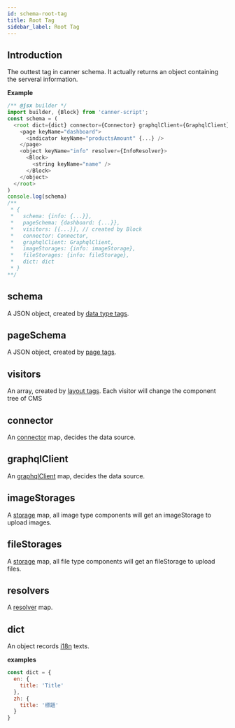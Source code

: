 ```yaml
---
id: schema-root-tag
title: Root Tag
sidebar_label: Root Tag
---
```


## Introduction

The outtest tag in canner schema. It actually returns an object containing the serveral information.

**Example**
```js
/** @jsx builder */
import builder, {Block} from 'canner-script';
const schema = (
  <root dict={dict} connector={Connector} graphqlClient={GraphqlClient} imageStorage={imageStorage} fileStorage={fileStorage}>
    <page keyName="dashboard">
      <indicator keyName="productsAmount" {...} />
    </page>
    <object keyName="info" resolver={InfoResolver}>
      <Block>
        <string keyName="name" />
      </Block>
    </object>
  </root>
)
console.log(schema)
/**
 * {
 *   schema: {info: {...}},
 *   pageSchema: {dashboard: {...}},
 *   visitors: [{...}], // created by Block
 *   connector: Connector,
 *   graphqlClient: GraphqlClient,
 *   imageStorages: {info: imageStorage},
 *   fileStorages: {info: fileStorage},
 *   dict: dict
 * }
**/
```

## schema

A JSON object, created by [data type tags](schema-data-type-tags.md).

## pageSchema

A JSON object, created by [page tags](schema-page-tags.md).

## visitors

An array, created by [layout tags](schema-layout-tags.md). Each visitor will change the component tree of CMS

## connector

An [connector](guides-connector.md) map, decides the data source.

## graphqlClient

An [graphqlClient](guides-connector.md#graphql-client) map, decides the data source.

## imageStorages

A [storage](guides-storage.md) map, all image type components will get an imageStorage to upload images.

## fileStorages

A [storage](guides-storage.md) map, all file type components will get an fileStorage to upload files.

## resolvers

A [resolver](guides-resolver.md) map.

## dict

An object records [i18n](guides-internationalization.md) texts.

**examples**
```js
const dict = {
  en: {
    title: 'Title'
  },
  zh: {
    title: '標題'
  }
}
```